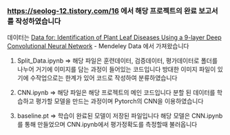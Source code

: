 ### https://seolog-12.tistory.com/16 에서 해당 프로젝트의 완료 보고서를 작성하였습니다

데이터는 [Data for: Identification of Plant Leaf Diseases Using a 9-layer Deep Convolutional Neural Network](https://data.mendeley.com/datasets/tywbtsjrjv/1) - Mendeley Data 에서 가져왔습니다


1. Split_Data.ipynb
   => 해당 파일은 훈련데이터, 검증데이터, 평가데이터로 폴더를 나누어 거기에 이미지를 담는 과정이 들어있는 코드입니다 방대한 이미지 파일이 있기에 수작업으로는 한계가 있어 코드로 작성하여 분류하였습니다


2. CNN.ipynb
   => 해당 파일은 해당 프로젝트의 메인 코드입니다 분할 된 데이터를 학습하고 평가할 모델을 만드는 과정이며 Pytorch의 CNN을 이용하였습니다
   
3. baseline.pt
   => 학습이 완료된 모델이 저장된 파일입니다 해당 모델은 CNN.ipynb를 통해 만들었으며 CNN.ipynb에서 평가정확도를 측정할때 불러옵니다
